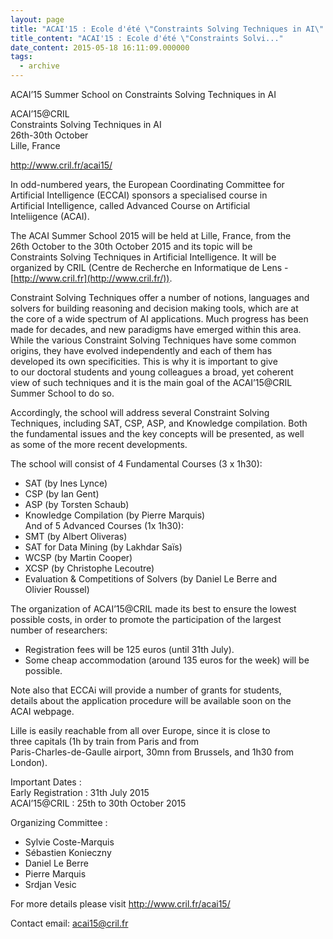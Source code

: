 ```yaml
---
layout: page
title: "ACAI'15 : Ecole d'été \"Constraints Solving Techniques in AI\" à Lille, octobre 2015"
title_content: "ACAI'15 : Ecole d'été \"Constraints Solvi..."
date_content: 2015-05-18 16:11:09.000000
tags:
  - archive
---
```

ACAI’15 Summer School on Constraints Solving Techniques in AI  
  
ACAI’15@CRIL  
Constraints Solving Techniques in AI  
26th-30th October  
Lille, France  
  
<http://www.cril.fr/acai15/>  
  
In odd-numbered years, the European Coordinating Committee for  
Artificial Intelligence (ECCAI) sponsors a specialised course in  
Artificial Intelligence, called Advanced Course on Artificial  
Inteliigence (ACAI).  
  
The ACAI Summer School 2015 will be held at Lille, France, from the  
26th October to the 30th October 2015 and its topic will be  
Constraints Solving Techniques in Artificial Intelligence. It will be  
organized by CRIL (Centre de Recherche en Informatique de Lens -  
[http://www.cril.fr](http://www.cril.fr/)).  
  
Constraint Solving Techniques offer a number of notions, languages and  
solvers for building reasoning and decision making tools, which are at  
the core of a wide spectrum of AI applications. Much progress has been  
made for decades, and new paradigms have emerged within this area.  
While the various Constraint Solving Techniques have some common  
origins, they have evolved independently and each of them has  
developed its own specificities. This is why it is important to give  
to our doctoral students and young colleagues a broad, yet coherent  
view of such techniques and it is the main goal of the ACAI’15@CRIL  
Summer School to do so.  
  
Accordingly, the school will address several Constraint Solving  
Techniques, including SAT, CSP, ASP, and Knowledge compilation. Both  
the fundamental issues and the key concepts will be presented, as well  
as some of the more recent developments.  
  
The school will consist of 4 Fundamental Courses (3 x 1h30):  
* SAT (by Ines Lynce)  
* CSP (by Ian Gent)  
* ASP (by Torsten Schaub)  
* Knowledge Compilation (by Pierre Marquis)  
And of 5 Advanced Courses (1x 1h30):  
* SMT (by Albert Oliveras)  
* SAT for Data Mining (by Lakhdar Saïs)  
* WCSP (by Martin Cooper)  
* XCSP (by Christophe Lecoutre)  
* Evaluation & Competitions of Solvers (by Daniel Le Berre and  
Olivier Roussel)  
  
The organization of ACAI’15@CRIL made its best to ensure the lowest  
possible costs, in order to promote the participation of the largest  
number of researchers:  
* Registration fees will be 125 euros (until 31th July).  
* Some cheap accommodation (around 135 euros for the week) will be  
possible.  
  
Note also that ECCAi will provide a number of grants for students,  
details about the application procedure will be available soon on the  
ACAI webpage.  
  
Lille is easily reachable from all over Europe, since it is close to  
three capitals (1h by train from Paris and from  
Paris-Charles-de-Gaulle airport, 30mn from Brussels, and 1h30 from  
London).  
  
Important Dates :  
Early Registration : 31th July 2015  
ACAI’15@CRIL : 25th to 30th October 2015  
  
Organizing Committee :  
* Sylvie Coste-Marquis  
* Sébastien Konieczny  
* Daniel Le Berre  
* Pierre Marquis  
* Srdjan Vesic  
  
For more details please visit <http://www.cril.fr/acai15/>  
  
Contact email: [acai15@cril.fr](mailto:acai15@cril.fr)

